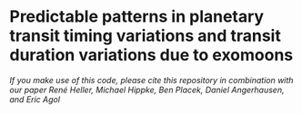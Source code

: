 # Predictable patterns in planetary transit timing variations and transit duration variations due to exomoons

*If you make use of this code, please cite this repository in combination with our paper*
*René Heller, Michael Hippke, Ben Placek, Daniel Angerhausen, and Eric Agol*
